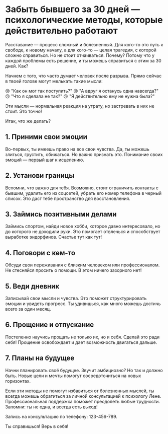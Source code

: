 # Забыть бывшего за 30 дней — психологические методы, которые действительно работают

Расставание — процесс сложный и болезненный. Для кого-то это путь к свободе, к новому началу, а для кого-то — целая трагедия, с которой сложно справиться. Но не стоит отчаиваться. Почему? Потому что у каждой проблемы есть решение, и ты можешь справиться с этим за 30 дней. Как?

Начнем с того, что часто думает человек после разрыва. Прямо сейчас в твоей голове могут мелькать такие мысли:

😢 "Как он мог так поступить?"
😢 "А вдруг я останусь одна навсегда?"
😢 "Что я сделала не так?"
😢 "Я действительно ему не нужна была?"

Эти мысли — нормальная реакция на утрату, но застревать в них не стоит. Это точно!

Итак, что же делать?

## 1. Приними свои эмоции

Во-первых, ты имеешь право на все свои чувства. Да, ты можешь злиться, грустить, обижаться. Но важно признать это. Понимание своих эмоций — первый шаг к исцелению.

## 2. Установи границы

Вспомни, что важно для тебя. Возможно, стоит ограничить контакты с бывшим, удалить его из соцсетей, убрать его номер телефона в черный список. Это даст тебе пространство для восстановления.

## 3. Займись позитивными делами

Займись спортом, найди новое хобби, которое давно интересовало, но до которого не доходили руки. Это помогает отвлечься и способствует выработке эндорфинов. Счастье тут как тут!

## 4. Поговори с кем-то

Обсуди свои переживания с близким человеком или профессионалом. Не стесняйся просить о помощи. В этом ничего зазорного нет!

## 5. Веди дневник

Записывай свои мысли и чувства. Это поможет структурировать эмоции и увидеть прогресс. Ты удивишься, как много можешь достичь всего за один месяц.

## 6. Прощение и отпускание

Постепенно научись прощать не только их, но и себя. Сделай это ради себя! Прощение освобождает и дает возможность двигаться дальше.

## 7. Планы на будущее

Начни планировать своё будущее. Звучит амбициозно? Но так и должно быть. Новые цели и мечты помогут сосредоточиться на новых горизонтах.

Если эти методы не помогут избавиться от болезненных мыслей, ты всегда можешь обратиться за личной консультацией к психологу Лене. Профессиональная поддержка поможет преодолеть любые трудности. Запомни: ты не одна, и всегда есть выход!

Запись на консультацию по телефону: 123-456-789.

Ты справишься! Верь в себя!